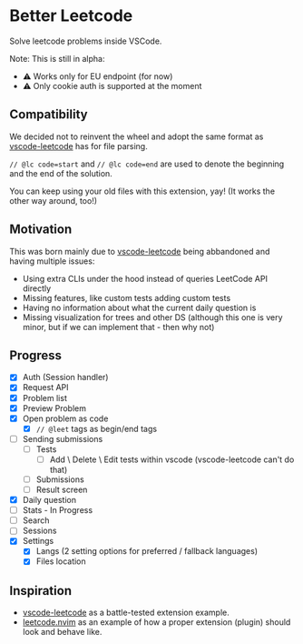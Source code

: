 # Better Leetcode

Solve leetcode problems inside VSCode.

Note: This is still in alpha:

* ⚠️ Works only for EU endpoint (for now)
* ⚠️ Only cookie auth is supported at the moment

## Compatibility

We decided not to reinvent the wheel and adopt the same format as [vscode-leetcode](https://github.com/LeetCode-OpenSource/vscode-leetcode) has for file parsing.

`// @lc code=start` and `// @lc code=end` are used to denote the beginning and the end of the solution.

You can keep using your old files with this extension, yay! (It works the other way around, too!)

## Motivation

This was born mainly due to [vscode-leetcode](https://github.com/LeetCode-OpenSource/vscode-leetcode) being abbandoned and having multiple issues:

* Using extra CLIs under the hood instead of queries LeetCode API directly
* Missing features, like custom tests adding custom tests
* Having no information about what the current daily question is
* Missing visualization for trees and other DS (although this one is very minor, but if we can implement that - then why not)

## Progress

* [x] Auth (Session handler)
* [x] Request API
* [x] Problem list
* [x] Preview Problem
* [x] Open problem as code
  * [x] `// @leet` tags as begin/end tags
* [ ] Sending submissions
  * [ ] Tests
    * [ ] Add \ Delete \ Edit tests within vscode (vscode-leetcode can't do that)
  * [ ] Submissions
  * [ ] Result screen
* [x] Daily question
* [ ] Stats - In Progress
* [ ] Search
* [ ] Sessions
* [x] Settings
  * [x] Langs (2 setting options for preferred / fallback languages)
  * [x] Files location

## Inspiration

* [vscode-leetcode](https://github.com/LeetCode-OpenSource/vscode-leetcode) as a battle-tested extension example.
* [leetcode.nvim](https://github.com/kawre/leetcode.nvim) as an example of how a proper extension (plugin) should look and behave like.
